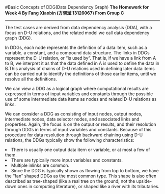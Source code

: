 #Basic Concepts of DDG(Data Dependency Graph)
<b>The Homework for Week 4 By Fang Xiaobin (方晓斌 13126067) From Group C</b>
<hr>
The test cases are derived from data dependency analysis (DDA), with a focus on D-U relations, and the related model we call data dependency graph (DDG).

In DDGs, each node represents the definition of a data item, such as a variable, a constant, and a compound data structure. The links in DDGs represent the D-U relation, or “is used by”. That is, if we have a link from A to B, we interpret it as that the data defined in A is used to define the data in B.This analysis of chains of D-U relations used in defining later data items can be carried out to identify the definitions of those earlier items, until we resolve all the definitions.

We can view a DDG as a logical graph where computational results are expressed in terms of input variables and constants through the possible use of some intermediate data items as nodes and related D-U relations as links.

We can consider a DDG as consisting of input nodes, output nodes, intermediate nodes, data selector nodes, and associated links and properties. Again, the focus is on the output or results, and their resolution through DDGs in terms of input variables and constants. Because of this procedure for data resolution through backward chaining using D-U relations, the DDGs typically show the following characteristics:

<li>There is usually one output data itern or variable, or at most a few of them.</li>
<li>There are typically more input variables and constants.</li>
<li>Multiple inlinks are common.</li>
<li>Since the DDG is typically shown as flowing from top to bottom, we have the “fan” shaped DDGs as the most common type. This shape is also often described as tree-shaped (like a real tree on the ground, not the upside-down ones in computing literature), or shaped like a river with its tributaries.</li>